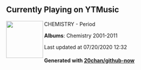 ## Currently Playing on YTMusic

[<img align="left" width="100" src="https://lh3.googleusercontent.com/E7K2dE8KJzVSPrRXxMyfEbFvufEeOkfb0WjcypTWXns1nas45wFc8Zf1Te1edoVBBlA83qdvoOvPswr6tA">](https://music.youtube.com/channel/UCQh1WcnXjTmIQWIdoWE2k-g)

CHEMISTRY - Period

**Albums**: Chemistry 2001-2011

Last updated at 07/20/2020 12:32

#### Generated with [20chan/github-now](https://github.com/20chan/github-now)


<!--
**20chan/20chan** is a ✨ _special_ ✨ repository because its `README.md` (this file) appears on your GitHub profile.

Here are some ideas to get you started:

- 🔭 I’m currently working on ...
- 🌱 I’m currently learning ...
- 👯 I’m looking to collaborate on ...
- 🤔 I’m looking for help with ...
- 💬 Ask me about ...
- 📫 How to reach me: ...
- 😄 Pronouns: ...
- ⚡ Fun fact: ...
-->
